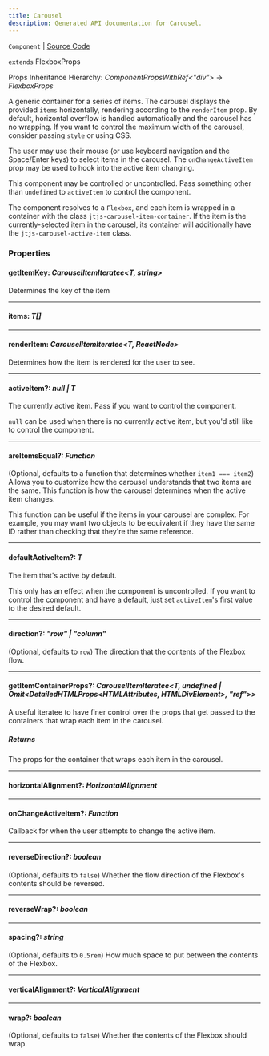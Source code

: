 ```yaml
---
title: Carousel
description: Generated API documentation for Carousel.
---
```


`Component` | [Source Code](https://github.com/mrCamelCode/jtjs/blob/ddfaeb1a2c9bf793372bb41076f65f452b124091/libs/react/lib/components/structured-information/Carousel.tsx#L83)

`extends` FlexboxProps

Props Inheritance Hierarchy: _ComponentPropsWithRef<"div">_ -> _FlexboxProps_

A generic container for a series of items. The carousel displays the provided
`items` horizontally, rendering according to the `renderItem` prop. By default,
horizontal overflow is handled automatically and the carousel has no wrapping.
If you want to control the maximum width of the carousel, consider passing `style`
or using CSS.

The user may use their mouse (or use keyboard navigation and the Space/Enter keys) to select
items in the carousel. The `onChangeActiveItem` prop may be used to hook into the
active item changing.

This component may be controlled or uncontrolled. Pass something other than `undefined` to
`activeItem` to control the component.

The component resolves to a `Flexbox`, and each item is wrapped in a container
with the class `jtjs-carousel-item-container`. If the item is the currently-selected
item in the carousel, its container will additionally have the `jtjs-carousel-active-item`
class.

### Properties

#### getItemKey: _CarouselItemIteratee<T, string>_

Determines the key of the item

---

#### items: _T[]_

---

#### renderItem: _CarouselItemIteratee<T, ReactNode>_

Determines how the item is rendered for the user to see.

---

#### activeItem?: _null | T_

The currently active item. Pass if you want to control the component.

`null` can be used when there is no currently active item, but you'd still
like to control the component.

---

#### areItemsEqual?: _Function_

(Optional, defaults to a function that determines whether `item1 === item2`)
Allows you to customize how the carousel understands that two items are the same.
This function is how the carousel determines when the active item changes.

This function can be useful if the items in your carousel are complex. For example,
you may want two objects to be equivalent if they have the same ID rather than
checking that they're the same reference.

---

#### defaultActiveItem?: _T_

The item that's active by default.

This only has an effect when the component
is uncontrolled. If you want to control the component and have a default,
just set `activeItem`'s first value to the desired default.

---

#### direction?: _"row" | "column"_

(Optional, defaults to `row`) The direction that the contents of the Flexbox
flow.

---

#### getItemContainerProps?: _CarouselItemIteratee<T, undefined | Omit<DetailedHTMLProps<HTMLAttributes<HTMLDivElement>, HTMLDivElement>, "ref">>_

A useful iteratee to have finer control over the props that get passed to
the containers that wrap each item in the carousel.

##### Returns
The props for the container that wraps each item in the carousel.

---

#### horizontalAlignment?: _HorizontalAlignment_

---

#### onChangeActiveItem?: _Function_

Callback for when the user attempts to change the active item.

---

#### reverseDirection?: _boolean_

(Optional, defaults to `false`) Whether the flow direction of the Flexbox's
contents should be reversed.

---

#### reverseWrap?: _boolean_

---

#### spacing?: _string_

(Optional, defaults to `0.5rem`) How much space to put between the contents of
the Flexbox.

---

#### verticalAlignment?: _VerticalAlignment_

---

#### wrap?: _boolean_

(Optional, defaults to `false`) Whether the contents of the Flexbox should
wrap.